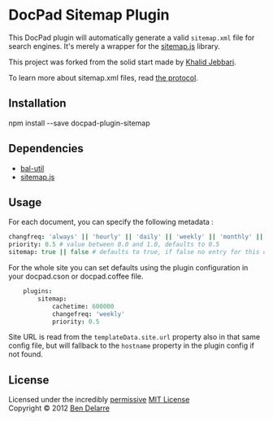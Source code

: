 # DocPad Sitemap Plugin

This DocPad plugin will automatically generate a valid `sitemap.xml` file for search engines. It's merely a wrapper for the [sitemap.js](https://github.com/ekalinin/sitemap.js) library.

This project was forked from the solid start made by [Khalid Jebbari](https://github.com/DjebbZ/docpad-plugin-sitemap).

To learn more about sitemap.xml files, read [the protocol](http://www.sitemaps.org/).

## Installation

npm install --save docpad-plugin-sitemap

## Dependencies

- [bal-util](https://github.com/balupton/bal-util/)
- [sitemap.js](https://github.com/ekalinin/sitemap.js)

## Usage

For each document, you can specify the following metadata :

``` coffee
changfreq: 'always' || 'hourly' || 'daily' || 'weekly' || 'monthly' || 'yearly' || 'never' # Change frequency, defaults to 'weekly'
priority: 0.5 # value between 0.0 and 1.0, defaults to 0.5
sitemap: true || false # defaults to true, if false no entry for this document will be generated
```

For the whole site you can set defaults using the plugin configuration in your docpad.cson or docpad.coffee file.

``` coffee
	plugins:
		sitemap:
			cachetime: 600000
			changefreq: 'weekly'
			priority: 0.5
```

Site URL is read from the `templateData.site.url` property also in that same config file, but will fallback to the `hostname` property in the plugin config if not found.

## License
Licensed under the incredibly [permissive](http://en.wikipedia.org/wiki/Permissive_free_software_licence) [MIT License](http://creativecommons.org/licenses/MIT/)
<br/>Copyright &copy; 2012 [Ben Delarre](http://delarre.net)